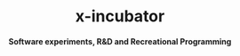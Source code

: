 <h1 align="center">x-incubator</h1>
<h4 align="center">Software experiments, R&D and Recreational Programming</h4>
